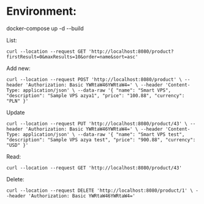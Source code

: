 # Environment:

docker-compose up -d --build

List: 

``curl --location --request GET 'http://localhost:8080/product?firstResult=0&maxResults=10&order=name&sort=asc'``

Add new: 

`curl --location --request POST 'http://localhost:8080/product' \
 --header 'Authorization: Basic YWRtaW46YWRtaW4=' \
 --header 'Content-Type: application/json' \
 --data-raw '{
     "name": "Smart VPS",
     "description": "Sample VPS azya1",
     "price": "100.88",
     "currency": "PLN"
 }'`
 
 Update
 
 `curl --location --request PUT 'http://localhost:8080/product/43' \
  --header 'Authorization: Basic YWRtaW46YWRtaW4=' \
  --header 'Content-Type: application/json' \
  --data-raw '{
      "name": "Smart VPS test",
      "description": "Sample VPS azya test",
      "price": "900.88",
      "currency": "USD"
  }'`
 
Read:

`curl --location --request GET 'http://localhost:8080/product/43'` 

Delete: 

`curl --location --request DELETE 'http://localhost:8080/product/1' \
 --header 'Authorization: Basic YWRtaW46YWRtaW4='`
 
 
